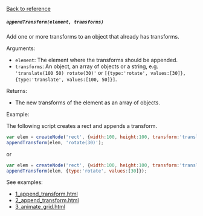 [Back to reference](../README.md)

##### `appendTransform(element, transforms)` 
Add one or more transforms to an object that already has transforms.

Arguments:
- `element`: The element where the transforms should be appended.
- `transforms`: An object, an array of objects or a string, e.g. `'translate(100 50) rotate(30)'` or `[{type:'rotate', values:[30]}, {type:'translate', values:[100, 50]}]`.

Returns:
- The new transforms of the element as an array of objects.

Example:

The following script creates a rect and appends a transform. 
```javascript
var elem = createNode('rect', {width:100, height:100, transform:'translate(40 70)'});
appendTransform(elem, 'rotate(30)');
```
or
```javascript
var elem = createNode('rect', {width:100, height:100, transform:'translate(40 70)'});
appendTransform(elem, {type:'rotate', values:[30]});
```

See examples:
- [1_append_transform.html](../examples/2_transforms/1_append_transform.html)
- [2_append_transform.html](../examples/2_transforms/2_append_transform.html)
- [3_animate_grid.html](../examples/3_animation/1_animate_grid.html)
